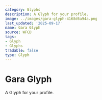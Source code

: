 ```yaml
---
category: Glyphs
description: A Glyph for your profile.
image: ../images/gara-glyph-4168d6a94a.png
last_updated: '2025-09-17'
name: Gara Glyph
source: WFCD
tags:
- Glyph
- Glyphs
tradable: false
type: Glyph
---
```


# Gara Glyph

A Glyph for your profile.

